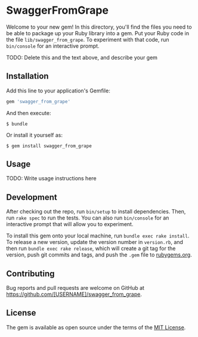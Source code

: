 # SwaggerFromGrape

Welcome to your new gem! In this directory, you'll find the files you need to be able to package up your Ruby library into a gem. Put your Ruby code in the file `lib/swagger_from_grape`. To experiment with that code, run `bin/console` for an interactive prompt.

TODO: Delete this and the text above, and describe your gem

## Installation

Add this line to your application's Gemfile:

```ruby
gem 'swagger_from_grape'
```

And then execute:

    $ bundle

Or install it yourself as:

    $ gem install swagger_from_grape

## Usage

TODO: Write usage instructions here

## Development

After checking out the repo, run `bin/setup` to install dependencies. Then, run `rake spec` to run the tests. You can also run `bin/console` for an interactive prompt that will allow you to experiment.

To install this gem onto your local machine, run `bundle exec rake install`. To release a new version, update the version number in `version.rb`, and then run `bundle exec rake release`, which will create a git tag for the version, push git commits and tags, and push the `.gem` file to [rubygems.org](https://rubygems.org).

## Contributing

Bug reports and pull requests are welcome on GitHub at https://github.com/[USERNAME]/swagger_from_grape.

## License

The gem is available as open source under the terms of the [MIT License](https://opensource.org/licenses/MIT).
